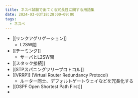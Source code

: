 ```yaml
---
title: ネスペ試験で出てくる冗長性に関する用語集
date: 2024-03-03T18:28:00+09:00
tags:
  - ネスペ
---
```


- [[リンクアグリゲーション]]
    - L2SW間
- [[チーミング]] 
    - サーバとL2SW間
- [[スタック接続]]
- [[STPスパニングツリープロトコル]]
- [[VRRP]] (Virtual Router Redundancy Protocol)
    - ルーター同士、デフォルトゲートウェイなどを冗長化する
- [[OSPF Open Shortest Path First]] 
- 

